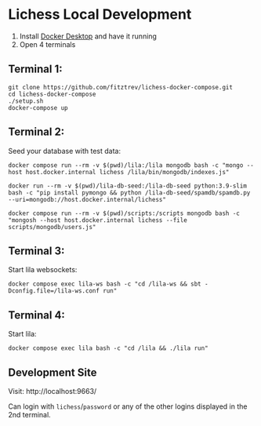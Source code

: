 # Lichess Local Development

1. Install [Docker Desktop](https://www.docker.com/products/docker-desktop/) and have it running
2. Open 4 terminals

## Terminal 1:

```
git clone https://github.com/fitztrev/lichess-docker-compose.git
cd lichess-docker-compose
./setup.sh
docker-compose up
```

## Terminal 2:

Seed your database with test data:

```
docker compose run --rm -v $(pwd)/lila:/lila mongodb bash -c "mongo --host host.docker.internal lichess /lila/bin/mongodb/indexes.js"

docker run --rm -v $(pwd)/lila-db-seed:/lila-db-seed python:3.9-slim bash -c "pip install pymongo && python /lila-db-seed/spamdb/spamdb.py --uri=mongodb://host.docker.internal/lichess"

docker compose run --rm -v $(pwd)/scripts:/scripts mongodb bash -c "mongosh --host host.docker.internal lichess --file scripts/mongodb/users.js"
```

## Terminal 3:

Start lila websockets:

```
docker compose exec lila-ws bash -c "cd /lila-ws && sbt -Dconfig.file=/lila-ws.conf run"
```

## Terminal 4:

Start lila:

```
docker compose exec lila bash -c "cd /lila && ./lila run"
```

## Development Site

Visit: http://localhost:9663/

Can login with `lichess`/`password` or any of the other logins displayed in the 2nd terminal.
